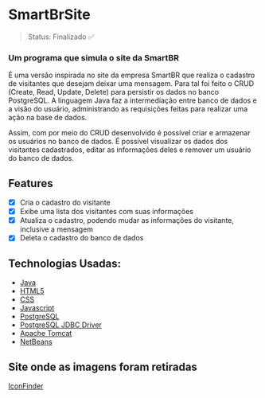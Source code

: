 
# SmartBrSite

> Status: Finalizado ✅

### Um programa que simula o site da SmartBR

É uma versão inspirada no site da empresa SmartBR que realiza o cadastro de visitantes que desejam deixar uma mensagem. Para tal foi feito o 
CRUD (Create, Read, Update, Delete) para persistir os dados no banco PostgreSQL. A linguagem Java faz a intermediação entre banco de dados e
a visão do usuário, administrando as requisições feitas para realizar uma ação na base de dados.

Assim, com por meio do CRUD desenvolvido é possível criar e armazenar os usuários no banco de dados. É possível visualizar os dados dos 
visitantes cadastrados, editar as informações deles e remover um usuário do banco de dados.

## Features

- [X] Cria o cadastro do visitante
- [X] Exibe uma lista dos visitantes com suas informações
- [X] Atualiza o cadastro, podendo mudar as informações do visitante, inclusive a mensagem
- [X] Deleta o cadastro do banco de dados

## Technologias Usadas:

- [Java](https://www.oracle.com/java/technologies/downloads/)
- [HTML5](https://dev.w3.org/html5/html-author/)
- [CSS](https://www.w3.org/Style/CSS/Overview.en.html)
- [Javascript](https://www.javascript.com)
- [PostgreSQL](https://www.postgresql.org)
- [PostgreSQL JDBC Driver](https://jdbc.postgresql.org/download.html)
- [Apache Tomcat](https://tomcat.apache.org)
- [NetBeans](https://netbeans.apache.org/download/index.html)

## Site onde as imagens foram retiradas

[IconFinder](https://www.iconfinder.com)
